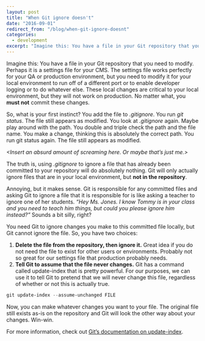 ```yaml
---
layout: post
title: "When Git ignore doesn't"
date: "2016-09-01"
redirect_from: "/blog/when-git-ignore-doesnt"
categories:
  - development
excerpt: "Imagine this: You have a file in your Git repository that you need to modify."
---
```


Imagine this: You have a file in your Git repository that you need to modify. Perhaps it is a settings file for your CMS. The settings file works perfectly for your QA or production environment, but you need to modify it for your local environment to run off of a different port or to enable developer logging or to do whatever else.  These local changes are critical to your local environment, but they will not work on production. No matter what, you __must not__ commit these changes.

So, what is your first instinct?  You add the file to _.gitignore_. You run _git status_.  The file still appears as modified. You look at _.gitignore_ again.  Maybe play around with the path.  You double and triple check the path and the file name. You make a change, thinking this is absolutely the correct path.  You run git status again. The file still appears as modified.

_&lt;Insert an absurd amount of screaming here.  Or maybe that’s just me.&gt;_

The truth is, using _.gitignore_ to ignore a file that has already been committed to your repository will do absolutely nothing.  Git will only actually ignore files that are in your local environment, but __not in the repository__.

Annoying, but it makes sense.  Git is responsible for any committed files and asking Git to ignore a file that it is responsible for is like asking a teacher to ignore one of her students.  _“Hey Ms. Jones.  I know Tommy is in your class and you need to teach him things, but could you please ignore him instead?”_ Sounds a bit silly, right?

You need Git to ignore changes you make to this committed file locally, but Git cannot ignore the file.  So, you have two choices:

1. __Delete the file from the repository, then ignore it.__  Great idea if you do not need the file to exist for other users or environments.  Probably not so great for our settings file that production probably needs.
2. __Tell Git to assume that the file never changes.__  Git has a command called update-index that is pretty powerful.  For our purposes, we can use it to tell Git to pretend that we will never change this file, regardless of whether or not this is actually true.

```powershell
git update-index --assume-unchanged FILE
```

Now, you can make whatever changes you want to your file.  The original file still exists as-is on the repository and Git will look the other way about your changes.  Win-win.

For more information, check out [Git’s documentation on update-index](https://git-scm.com/docs/git-update-index).
